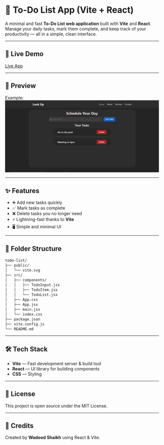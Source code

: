 # 📝 To-Do List App (Vite + React)

A minimal and fast **To-Do List web application** built with **Vite** and **React**.  
Manage your daily tasks, mark them complete, and keep track of your productivity — all in a simple, clean interface.

---

## 🚀 Live Demo
[Live App](https://wadoodshaikh.github.io/lookup/) 

---

## 📸 Preview 
Example:  
![App Screenshot](public/screenshot.png)

---

## ✨ Features
- ➕ Add new tasks quickly
- ✅ Mark tasks as complete
- ❌ Delete tasks you no longer need
- ⚡ Lightning-fast thanks to **Vite**
- 🖥 Simple and minimal UI

---

## 📂 Folder Structure
```
todo-list/
├── public/
│   └── vite.svg
├── src/
│   ├── components/
│   │   ├── TodoInput.jsx
│   │   ├── TodoItem.jsx
│   │   └── TodoList.jsx
│   ├── App.css
│   ├── App.jsx
│   ├── main.jsx
│   └── index.css
├── package.json
├── vite.config.js
└── README.md
```

---

## 🛠 Tech Stack
- **Vite** — Fast development server & build tool
- **React** — UI library for building components
- **CSS** — Styling

---

## 📜 License
This project is open source under the MIT License.

---

## 🙌 Credits
Created by **Wadood Shaikh** using React & Vite.
